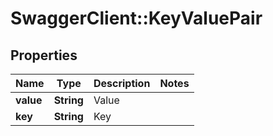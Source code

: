 # SwaggerClient::KeyValuePair

## Properties
Name | Type | Description | Notes
------------ | ------------- | ------------- | -------------
**value** | **String** | Value | 
**key** | **String** | Key | 


